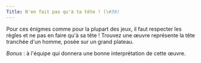 ```yaml
---
Title: N'en fait pas qu'à ta tête ! (\#39)
---
```


Pour ces énigmes comme pour la plupart des jeux, il faut respecter les règles et ne pas en faire qu'à sa tête !
Trouvez une œuvre représente la tête tranchée d'un homme, posée sur un grand plateau.

*Bonus* : à l'équipe qui donnera une bonne interprétation de cette œuvre.
